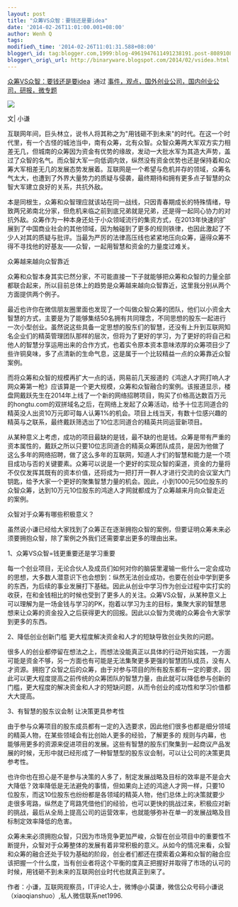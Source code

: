 ```yaml
--- 
layout: post 
title: "众筹VS众智：要钱还是要idea" 
date: '2014-02-26T11:01:00.001+08:00' 
author: Wenh Q
tags:
modified\_time: '2014-02-26T11:01:31.588+08:00' 
blogger\_id: tag:blogger.com,1999:blog-4961947611491238191.post-8089108457959066408
blogger\_orig\_url: http://binaryware.blogspot.com/2014/02/vsidea.html
---
```

[众筹VS众智：要钱还是要idea](http://www.kuailiyu.com/article/8448.html)  通过
[事件，观点，国外创业公司，国内创业公司，研报，微专题](http://www.kuailiyu.com/)





![](https://images-blogger-opensocial.googleusercontent.com/gadgets/proxy?url=http%3A%2F%2Fwww.kuailiyu.com%2Fuploadfile%2F2014%2F0225%2F20140225044927120.jpg&container=blogger&gadget=a&rewriteMime=image%2F*)



文| 小谦



互联网年间，巨头林立，说书人将其称之为"用钱砸不到未来"的时代。在这一个时代里，有一个古怪的城池当中，南有众筹，北有众智。众智众筹两大军双方实力相差无几，但城南的众筹因为资金有优势的缘故，发动一大批水军为其造大声势，盖过了众智的名气。而众智大军一向低调内敛，纵然没有资金优势也还是保持着和众筹大军相差无几的发展态势发展着。互联网是一个希望与危机并存的领域，众筹名气太大，也遭到了外界大量势力的质疑与侵袭，最终期待和拥有更多点子智慧的众智大军建立良好的关系，共抗外敌。







本是同根生，众筹和众智理应就该站在同一战线，只因青春期成长的特殊情绪，导致两兄弟南北分家，但危机来临之前到底兄弟就是兄弟，还是得一起同心协力的对抗外敌。众筹作为一种本身还处于小众领域流行的集资方式，在2013年快速的扩展到了中国商业社会的其他领域，因为触碰到了更多的规则铁律，也因此激起了不少人对其的质疑与批评。当最为严厉的法律高压线也紧紧地压向众筹，逼得众筹不得不寻找他的好基友——众智，一起用智慧和资金的力量度过难关。







众筹越来越向众智靠近



众筹和众智本身其实已然分家，不可能直接一下子就能够把众筹和众智的力量全部都联合起来，所以目前总体上的趋势是众筹越来越向众智靠近，这里我分别从两个方面提供两个例子。



最近也许你在微信朋友圈里面也发现了一个叫做众智众筹的团队，他们以小资金大智慧的方式，主要是为了能够集结50名拥有共同理念，不同思想的股东一起进行一次小型创业。虽然说这些具备一定思想的股东们的智慧，还没有上升到互联网知名企业们的精英管理团队那样的层次，但将为了更好的学习，为了更好的将自己和他人的智慧分享运用出来的合作方式，也着实令原本资本意味浓厚的众筹项目少了些许铜臭味，多了点清新的生命气息，这是属于一个比较精益一点的众筹靠近众智案例。



而将众筹和众智的规模再扩大一点的话，网易前几天报道的《鸿途人才网打响人才网众筹第一枪》应该算是一个更大规模，众筹和众智融合的案例。该报道显示，楼盘网戴跃先生在2014年上线了一个新的网络招聘项目，购买了价格高达数百万元的hongtu.com的双拼域名之后，在网络上发起了众筹活动，给予十位志同道合的精英没人出资10万元即可每人认筹1%的机会。项目上线当天，有数十位感兴趣的精英与之联系，最终戴跃筛选出了10位志同道合的精英共同运营新项目。



从某种意义上考虑，成功的项目最缺的是钱，最不缺的也是钱。众筹是带有严重的资本属性的，戴跃之所以只要10位志同道合的精英众筹团队成员，是因为他做了这么多年的网络招聘，做了这么多年的互联网，知道人才们的智慧和能力是一个项目成功与否的关键要素。众筹可以说是一个更好的实现众智的渠道，资金的力量将不仅仅发挥其既有的资本价值，还将成为一把打开一群人才进行交流的会议室大门钥匙，给予大家一个更好的聚集智慧力量的机会。因此，小到1000元50位股东的众智众筹，达到10万元10位股东的鸿途人才网就都成为了众筹越来月向众智走近的案例。



众智对于众筹有哪些积极意义？



虽然说小谦已经给大家找到了众筹正在逐渐拥抱众智的案例，但要证明众筹未来必须要拥抱众智，除了案例之外我们还需要拿出更多的理由出来。



1、众筹VS众智=钱更重要还是学习重要



每一个创业项目，无论合伙人及成员们如何对你的脑袋里灌输一些什么一定会成功的思想，大多数人潜意识下也会想到：纵然无法创业成功，也要在创业中学到更多的东西，为后续的事业发展打下基础。因此从创业中学习作为创业过程中实打实的收获，在和金钱相比的时候也受到了更多人的关注。众筹VS众智，从某种意义上可以理解为是一场金钱与学习的PK，抱着以学习为主的目标，集聚大家的智慧思想来让众筹的资金投入之后获得更大的回报。因此以众智为灵魂的众筹会令大家学到更多的东西。







2、降低创业创新门槛 更大程度解决资金和人才的短缺导致创业失败的问题。



很多人的创业都停留在想法之上，而想法没能真正以具体的行动开始实践，一方面可能是资金不够，另一方面也有可能是无法集聚更多更强的智慧团队成员，没有人才资源。拥抱了众智之后的众筹，由于对参与项目的所有股东都有一定的要求，因此可以更大程度提高之前传统的众筹团队的智慧力量，由此就可以降低参与创新的门槛，更大程度的解决资金和人才的短缺问题，从而令创业的成功性和学习价值都大大提高。







3、有智慧的股东议会制 让决策更具参考性



由于参与众筹项目的股东成员都有一定的入选要求，因此他们很多也都是细分领域的精英人物，在某些领域会有比创始人更多的经验，了解更多的
规则与内幕，也能够用更多的资源来促进项目的发展。这些有智慧的股东们聚集到一起商议产品发展的时候，无形中就已经形成了一种智慧型的股东议会制，可以让公司的决策更具参考性。







也许你也在担心是不是参与决策的人多了，制定发展战略及目标的效率是不是会大大降低？效率降低是无法避免的事情，但如果向上述的鸿途人才网一样，只要10位股东，而这10位股东也纷纷都是各领域的精英人物，他们总体上的决策就要少走很多弯路，纵然走了弯路凭借他们的经验，也可以更快的挑战过来，积极应对新的挑战，最后从全局上提高公司的运营效率，也就能够弥补在单一的发展战略及目标制定效率降低的危害。







众筹未来必须拥抱众智，只因为市场竞争更加严峻，众智在创业项目中的重要性不断提升，众智对于众筹整体的发展有着非常积极的意义。从如今的情况来看，众智和众筹的融合还处于较为基础的阶段，创业者们都还在摸索着众筹和众智的融合应该把握一个什么度，当有创业者将这个平衡的度真正把握好并取得了市场的认可的时候，用钱砸不到未来的互联网创业时代也就真正到来了。







作者：小谦，互联网观察员，IT评论人士，微博@小莫谦，微信公众号码小谦说（xiaoqianshuo）,私人微信联系net1996.
